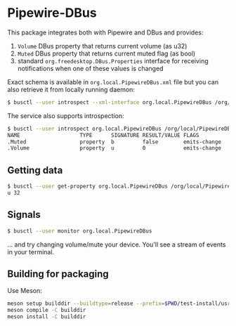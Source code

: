 # Pipewire-DBus

This package integrates both with Pipewire and DBus and provides:

1. `Volume` DBus property that returns current volume (as u32)
2. `Muted` DBus property that returns current muted flag (as bool)
3. standard `org.freedesktop.DBus.Properties` interface for receiving notifications when one of these values is changed

Exact schema is available in `org.local.PipewireDBus.xml` file but you can also retrieve it from locally running daemon:

```sh
$ busctl --user introspect --xml-interface org.local.PipewireDBus /org/local/PipewireDBus org.local.PipewireDBus
```

The service also supports introspection:

```sh
$ busctl --user introspect org.local.PipewireDBus /org/local/PipewireDBus org.local.PipewireDBus
NAME                   TYPE      SIGNATURE RESULT/VALUE FLAGS
.Muted                 property  b         false        emits-change
.Volume                property  u         0            emits-change
```

## Getting data

```sh
$ busctl --user get-property org.local.PipewireDBus /org/local/PipewireDBus org.local.PipewireDBus Volume
u 32
```

## Signals

```sh
$ busctl --user monitor org.local.PipewireDBus
```

... and try changing volume/mute your device. You'll see a stream of events in your terminal.


## Building for packaging

Use Meson:

```sh
meson setup builddir --buildtype=release --prefix=$PWD/test-install/usr
meson compile -C builddir
meson install -C builddir
```
